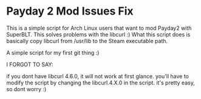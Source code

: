 # Payday 2 Mod Issues Fix

This is a simple script for Arch Linux users that want to mod Payday2 with SuperBLT. This solves problems with the libcurl :)
What this script does is basically copy libcurl from /usr/lib to the Steam executable path. 

A simple script for my first git thing :)

I FORGOT TO SAY:

if you dont have libcurl 4.6.0, it will not work at first glance. you'll have to modify the script by changing the libcurl.4.X.0 in the script.
it's pretty easy, so dont worry :)
